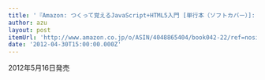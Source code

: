 ```yaml
---
title: '『Amazon: つくって覚えるJavaScript+HTML5入門 [単行本（ソフトカバー）]: オフィス加減』'
author: azu
layout: post
itemUrl: 'http://www.amazon.co.jp/o/ASIN/4048865404/book042-22/ref=nosim'
date: '2012-04-30T15:00:00.000Z'
---
```

2012年5月16日発売
